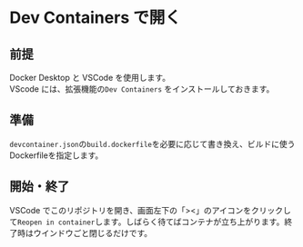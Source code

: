 # Dev Containers で開く

## 前提

Docker Desktop と VSCode を使用します。  
VScode には、拡張機能の`Dev Containers` をインストールしておきます。

## 準備
`devcontainer.json`の`build.dockerfile`を必要に応じて書き換え、ビルドに使うDockerfileを指定します。

## 開始・終了

VSCode でこのリポジトリを開き、画面左下の「><」のアイコンをクリックして`Reopen in container`します。しばらく待てばコンテナが立ち上がります。終了時はウインドウごと閉じるだけです。
